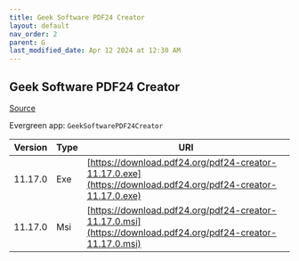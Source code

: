 ```yaml
---
title: Geek Software PDF24 Creator
layout: default
nav_order: 2
parent: G
last_modified_date: Apr 12 2024 at 12:30 AM
---
```


## Geek Software PDF24 Creator

[Source](https://tools.pdf24.org/en/creator/)

Evergreen app: `GeekSoftwarePDF24Creator`

| Version | Type | URI                                                                                                          |
| ------- | ---- | ------------------------------------------------------------------------------------------------------------ |
| 11.17.0 | Exe  | [https://download.pdf24.org/pdf24-creator-11.17.0.exe](https://download.pdf24.org/pdf24-creator-11.17.0.exe) |
| 11.17.0 | Msi  | [https://download.pdf24.org/pdf24-creator-11.17.0.msi](https://download.pdf24.org/pdf24-creator-11.17.0.msi) |
